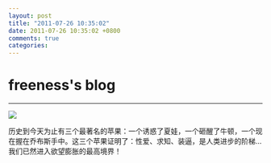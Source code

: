 ```yaml
---
layout: post
title: "2011-07-26 10:35:02"
date: 2011-07-26 10:35:02 +0800
comments: true
categories: 
---
```


# freeness's blog

----------

![](http://okqmqrbgo.bkt.clouddn.com/201107261035021.jpg)

>
历史到今天为止有三个最著名的苹果：一个诱惑了夏娃，一个砸醒了牛顿，一个现在握在乔布斯手中。这三个苹果证明了：性爱、求知、装逼，是人类进步的阶梯…我们已然进入欲望膨胀的最高境界！